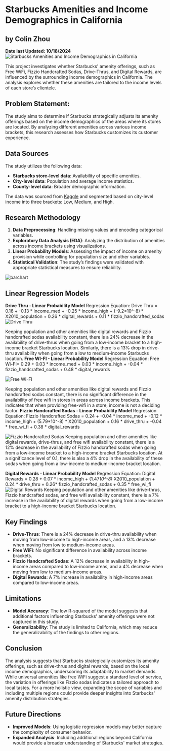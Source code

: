 # Starbucks Amenities and Income Demographics in California
## by Colin Zhou
**Date last Updated: 10/18/2024**
![Starbucks Amenities and Income Demographics in California](https://private-user-images.githubusercontent.com/125409693/377962332-6f326163-f099-4309-af0c-c9e79a51f413.jpg?jwt=eyJhbGciOiJIUzI1NiIsInR5cCI6IkpXVCJ9.eyJpc3MiOiJnaXRodWIuY29tIiwiYXVkIjoicmF3LmdpdGh1YnVzZXJjb250ZW50LmNvbSIsImtleSI6ImtleTUiLCJleHAiOjE3MjkyNzM5MjMsIm5iZiI6MTcyOTI3MzYyMywicGF0aCI6Ii8xMjU0MDk2OTMvMzc3OTYyMzMyLTZmMzI2MTYzLWYwOTktNDMwOS1hZjBjLWM5ZTc5YTUxZjQxMy5qcGc_WC1BbXotQWxnb3JpdGhtPUFXUzQtSE1BQy1TSEEyNTYmWC1BbXotQ3JlZGVudGlhbD1BS0lBVkNPRFlMU0E1M1BRSzRaQSUyRjIwMjQxMDE4JTJGdXMtZWFzdC0xJTJGczMlMkZhd3M0X3JlcXVlc3QmWC1BbXotRGF0ZT0yMDI0MTAxOFQxNzQ3MDNaJlgtQW16LUV4cGlyZXM9MzAwJlgtQW16LVNpZ25hdHVyZT1iNmQyNDg4YjllNzgwYWI0YTFmNDhkMWQ2MjE5ZjNkYjk0ZTVmYTI1M2VkMjgzYTdhYzM0ODE4MzcxNjg4NWUwJlgtQW16LVNpZ25lZEhlYWRlcnM9aG9zdCJ9.AOgswB_xABriqfqb-2aRYVa5imKhBXKAP6SiP8LI-1I)

This project investigates whether Starbucks' amenity offerings, such as Free WiFi, Fizzio Handcrafted Sodas, Drive-Thrus, and Digital Rewards, are influenced by the surrounding income demographics in California. The analysis explores whether these amenities are tailored to the income levels of each store’s clientele.


## Problem Statement:

The study aims to determine if Starbucks strategically adjusts its amenity offerings based on the income demographics of the areas where its stores are located. By analyzing different amenities across various income brackets, this research assesses how Starbucks customizes its customer experience.

## Data Sources
The study utilizes the following data:

- **Starbucks store-level data**: Availability of specific amenities.
- **City-level data**: Population and average income statistics.
- **County-level data**: Broader demographic information.

The data was sourced from [Kaggle](https://www.kaggle.com/datasets/mexwell/starbucks-worldwide-and-california) and segmented based on city-level income into three brackets: Low, Medium, and High.

## Research Methodology
1. **Data Preprocessing**: Handling missing values and encoding categorical variables.
2. **Exploratory Data Analysis (EDA)**: Analyzing the distribution of amenities across income brackets using visualizations.
3. **Linear Probability Models**: Assessing the impact of income on amenity provision while controlling for population size and other variables.
4. **Statistical Validation**: The study’s findings were validated with appropriate statistical measures to ensure reliability.

![barchart](https://private-user-images.githubusercontent.com/125409693/377967800-ec4bf5cd-5850-4b53-b21c-4b1a88a78f4c.png?jwt=eyJhbGciOiJIUzI1NiIsInR5cCI6IkpXVCJ9.eyJpc3MiOiJnaXRodWIuY29tIiwiYXVkIjoicmF3LmdpdGh1YnVzZXJjb250ZW50LmNvbSIsImtleSI6ImtleTUiLCJleHAiOjE3MjkyNzQ4NTMsIm5iZiI6MTcyOTI3NDU1MywicGF0aCI6Ii8xMjU0MDk2OTMvMzc3OTY3ODAwLWVjNGJmNWNkLTU4NTAtNGI1My1iMjFjLTRiMWE4OGE3OGY0Yy5wbmc_WC1BbXotQWxnb3JpdGhtPUFXUzQtSE1BQy1TSEEyNTYmWC1BbXotQ3JlZGVudGlhbD1BS0lBVkNPRFlMU0E1M1BRSzRaQSUyRjIwMjQxMDE4JTJGdXMtZWFzdC0xJTJGczMlMkZhd3M0X3JlcXVlc3QmWC1BbXotRGF0ZT0yMDI0MTAxOFQxODAyMzNaJlgtQW16LUV4cGlyZXM9MzAwJlgtQW16LVNpZ25hdHVyZT00NmFhMTMyZmFiODM3YmRjYjMxNmMxNWZlNzdhMDJmYTIzZTllYmY0N2ZmMTFiMTcxYTFmNzk4YzM5Mzk4MWM2JlgtQW16LVNpZ25lZEhlYWRlcnM9aG9zdCJ9.8glTS4yEVBw6e1TWxOojX0I9JI81m_2cmkbGW-k5TlQ)

## Linear Regression Models
**Drive Thru - Linear Probability Model**
Regression Equation: Drive Thru =  0.16 + -0.13 * income_med + -0.25 * income_high + (-9.2*10^-8) * X2010_population + 0.26 * digital_rewards + 0.11 * fizzio_handcrafted_sodas
![Drive Thru](https://private-user-images.githubusercontent.com/125409693/377969593-248c5e20-098b-4afe-a823-2cc05230b77d.png?jwt=eyJhbGciOiJIUzI1NiIsInR5cCI6IkpXVCJ9.eyJpc3MiOiJnaXRodWIuY29tIiwiYXVkIjoicmF3LmdpdGh1YnVzZXJjb250ZW50LmNvbSIsImtleSI6ImtleTUiLCJleHAiOjE3MjkyNzUyNzUsIm5iZiI6MTcyOTI3NDk3NSwicGF0aCI6Ii8xMjU0MDk2OTMvMzc3OTY5NTkzLTI0OGM1ZTIwLTA5OGItNGFmZS1hODIzLTJjYzA1MjMwYjc3ZC5wbmc_WC1BbXotQWxnb3JpdGhtPUFXUzQtSE1BQy1TSEEyNTYmWC1BbXotQ3JlZGVudGlhbD1BS0lBVkNPRFlMU0E1M1BRSzRaQSUyRjIwMjQxMDE4JTJGdXMtZWFzdC0xJTJGczMlMkZhd3M0X3JlcXVlc3QmWC1BbXotRGF0ZT0yMDI0MTAxOFQxODA5MzVaJlgtQW16LUV4cGlyZXM9MzAwJlgtQW16LVNpZ25hdHVyZT1mMWQ2NTY0NDUxZTcxYjlmODY2OTI2NjVlNWY5YmI4YmQ3NjQxZDg4YjM3YzczN2JkZjEwNzRiMzc2MTk5ODBjJlgtQW16LVNpZ25lZEhlYWRlcnM9aG9zdCJ9.d5IRb8WToSZSCrr4NrNFCsAqx7xDCXMOfesh0hm4MH4)

Keeping population and other amenities like digital rewards and Fizzio handcrafted sodas availability constant, there is a 24% decrease in the availability of drive-thrus when going from a low-income bracket to a high-income bracket Starbucks location. Similarly, there is a 13% drop in drive-thru availability when going from a low to medium-income Starbucks location.
**Free WI-FI - Linear Probability Model**
Regression Equation: Free Wi-FI=  0.29 + 0.03 * income_med + 0.03 * income_high + -0.04 * fizzio_handcrafted_sodas + 0.48 * digital_rewards

![Free WI-FI](https://private-user-images.githubusercontent.com/125409693/377969652-833d514e-214f-4de2-a3a3-625e3f31d832.png?jwt=eyJhbGciOiJIUzI1NiIsInR5cCI6IkpXVCJ9.eyJpc3MiOiJnaXRodWIuY29tIiwiYXVkIjoicmF3LmdpdGh1YnVzZXJjb250ZW50LmNvbSIsImtleSI6ImtleTUiLCJleHAiOjE3MjkyNzUyNzUsIm5iZiI6MTcyOTI3NDk3NSwicGF0aCI6Ii8xMjU0MDk2OTMvMzc3OTY5NjUyLTgzM2Q1MTRlLTIxNGYtNGRlMi1hM2EzLTYyNWUzZjMxZDgzMi5wbmc_WC1BbXotQWxnb3JpdGhtPUFXUzQtSE1BQy1TSEEyNTYmWC1BbXotQ3JlZGVudGlhbD1BS0lBVkNPRFlMU0E1M1BRSzRaQSUyRjIwMjQxMDE4JTJGdXMtZWFzdC0xJTJGczMlMkZhd3M0X3JlcXVlc3QmWC1BbXotRGF0ZT0yMDI0MTAxOFQxODA5MzVaJlgtQW16LUV4cGlyZXM9MzAwJlgtQW16LVNpZ25hdHVyZT03MjMyZjU4MDExYzAyYjk2ZTJhMGJjNWUzNTcwOGY4NDEwMWI1ZGU5ZDViNDlkOWZlMDhiNGFjZjg1ZTMyOTVhJlgtQW16LVNpZ25lZEhlYWRlcnM9aG9zdCJ9.5WQvWMB01OQ3t7dlHErHK9VI88-KhRECnbN4E4xIYio)

Keeping population and other amenities like digital rewards and Fizzio handcrafted sodas constant, there is no significant difference in the availability of free wifi in stores in areas across income brackets. This indicates that when providing free-wifi in a store, income is not a deciding factor.
**Fizzio Handcrafted Sodas - Linear Probability Model**
Regression Equation: Fizzio Handcrafted Sodas =  0.24 + -0.04 * income_med + -0.12 * income_high + (5.79*10^-8) * X2010_population + 0.16 * drive_thru + -0.04 * free_wi_fi + 0.38 * digital_rewards

![Fizzio Handcrafted Sodas](https://private-user-images.githubusercontent.com/125409693/377969684-148c8d6f-eea2-416f-8da4-1cc3e28e79a7.png?jwt=eyJhbGciOiJIUzI1NiIsInR5cCI6IkpXVCJ9.eyJpc3MiOiJnaXRodWIuY29tIiwiYXVkIjoicmF3LmdpdGh1YnVzZXJjb250ZW50LmNvbSIsImtleSI6ImtleTUiLCJleHAiOjE3MjkyNzUyNzUsIm5iZiI6MTcyOTI3NDk3NSwicGF0aCI6Ii8xMjU0MDk2OTMvMzc3OTY5Njg0LTE0OGM4ZDZmLWVlYTItNDE2Zi04ZGE0LTFjYzNlMjhlNzlhNy5wbmc_WC1BbXotQWxnb3JpdGhtPUFXUzQtSE1BQy1TSEEyNTYmWC1BbXotQ3JlZGVudGlhbD1BS0lBVkNPRFlMU0E1M1BRSzRaQSUyRjIwMjQxMDE4JTJGdXMtZWFzdC0xJTJGczMlMkZhd3M0X3JlcXVlc3QmWC1BbXotRGF0ZT0yMDI0MTAxOFQxODA5MzVaJlgtQW16LUV4cGlyZXM9MzAwJlgtQW16LVNpZ25hdHVyZT04YzdmN2E2Y2RlN2E5ZWIzNWI5MTMyMDYxNDY3NzFiNzQwNmU1ODdhYzRmODY0NzA4YWVmYTU5MjZkNjMxYWJkJlgtQW16LVNpZ25lZEhlYWRlcnM9aG9zdCJ9.IKpBMUzA8t-dtCg-eSR-VLanlPqxOsjSP6bRaYL0Ix8)
Keeping population and other amenities like digital rewards, drive-thrus, and free wifi availability constant, there is a 12% decrease in the availability of Fizzio handcrafted sodas when going from a low-income bracket to a high-income bracket Starbucks location. At a significance level of 0.1, there is also a 4% drop in the availability of these sodas when going from a low-income to medium-income bracket location.

**Digital Rewards - Linear Probability Model**
Regression Equation: Digital Rewards =  0.28  + 0.07 * income_high + (1.47*10^-8)* X2010_population + 0.24 * drive_thru + 0.26* fizzio_handcrafted_sodas + 0.35 * free_wi_fi
![Digital Rewards](https://private-user-images.githubusercontent.com/125409693/377970475-5c333f74-9621-4a54-973f-8e4881e944bf.png?jwt=eyJhbGciOiJIUzI1NiIsInR5cCI6IkpXVCJ9.eyJpc3MiOiJnaXRodWIuY29tIiwiYXVkIjoicmF3LmdpdGh1YnVzZXJjb250ZW50LmNvbSIsImtleSI6ImtleTUiLCJleHAiOjE3MjkyNzU0NTcsIm5iZiI6MTcyOTI3NTE1NywicGF0aCI6Ii8xMjU0MDk2OTMvMzc3OTcwNDc1LTVjMzMzZjc0LTk2MjEtNGE1NC05NzNmLThlNDg4MWU5NDRiZi5wbmc_WC1BbXotQWxnb3JpdGhtPUFXUzQtSE1BQy1TSEEyNTYmWC1BbXotQ3JlZGVudGlhbD1BS0lBVkNPRFlMU0E1M1BRSzRaQSUyRjIwMjQxMDE4JTJGdXMtZWFzdC0xJTJGczMlMkZhd3M0X3JlcXVlc3QmWC1BbXotRGF0ZT0yMDI0MTAxOFQxODEyMzdaJlgtQW16LUV4cGlyZXM9MzAwJlgtQW16LVNpZ25hdHVyZT1lN2IwZjEwMTY0MDZkMzMwYjU0M2FjYzVmMTU0NjJhODIwYWY0NWUxNDMxMmFlNTRkOGI0YjMxMzQyMDFmMThjJlgtQW16LVNpZ25lZEhlYWRlcnM9aG9zdCJ9.DYwrP25LXxHNzKaBk9AWgI8EBSnMZLyCRQ01nBe0kV4)
Keeping population and other amenities like drive-thrus, Fizzio handcrafted sodas, and free wifi availability constant, there is a 7% increase in the availability of digital rewards when going from a low-income bracket to a high-income bracket Starbucks location.


## Key Findings
- **Drive-Thrus**: There is a 24% decrease in drive-thru availability when moving from low-income to high-income areas, and a 13% decrease when moving from low to medium-income areas.
- **Free WiFi**: No significant difference in availability across income brackets.
- **Fizzio Handcrafted Sodas**: A 12% decrease in availability in high-income areas compared to low-income areas, and a 4% decrease when moving from low to medium-income areas.
- **Digital Rewards**: A 7% increase in availability in high-income areas compared to low-income areas.

## Limitations
- **Model Accuracy**: The low R-squared of the model suggests that additional factors influencing Starbucks' amenity offerings were not captured in this study.
- **Generalizability**: The study is limited to California, which may reduce the generalizability of the findings to other regions.

## Conclusion
The analysis suggests that Starbucks strategically customizes its amenity offerings, such as drive-thrus and digital rewards, based on the local income demographics, underscoring its adaptability to market demands. While universal amenities like free WiFi suggest a standard level of service, the variation in offerings like Fizzio sodas indicates a tailored approach to local tastes. For a more holistic view, expanding the scope of variables and including multiple regions could provide deeper insights into Starbucks' amenity distribution strategies.

## Future Directions
- **Improved Models**: Using logistic regression models may better capture the complexity of consumer behavior.
- **Expanded Analysis**: Including additional regions beyond California would provide a broader understanding of Starbucks' market strategies.
